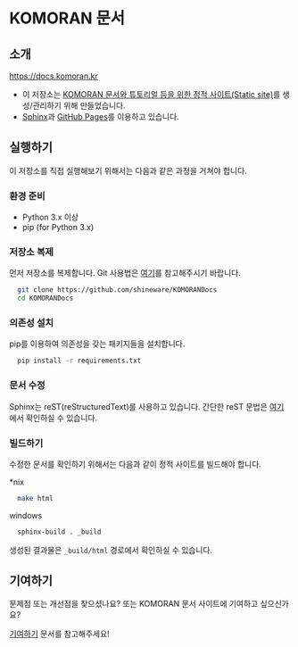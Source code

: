 # KOMORAN 문서

## 소개

https://docs.komoran.kr

* 이 저장소는 [KOMORAN 문서와 튜토리얼 등을 위한 정적 사이트(Static site)](https://docs.komoran.kr)를 생성/관리하기 위해 만들었습니다.
* [Sphinx](http://www.sphinx-doc.org/en/master/)과 [GitHub Pages](https://pages.github.com/)를 이용하고 있습니다.

## 실행하기

이 저장소를 직접 실행해보기 위해서는 다음과 같은 과정을 거쳐야 합니다.

### 환경 준비

* Python 3.x 이상
* pip (for Python 3.x)

### 저장소 복제
먼저 저장소를 복제합니다. Git 사용법은 [여기](https://git-scm.com/book/ko/)를 참고해주시기 바랍니다.

```sh
  git clone https://github.com/shineware/KOMORANDocs
  cd KOMORANDocs
```

### 의존성 설치

pip를 이용하여 의존성을 갖는 패키지들을 설치합니다.

```sh
  pip install -r requirements.txt
```

### 문서 수정

Sphinx는 reST(reStructuredText)를 사용하고 있습니다.
간단한 reST 문법은 [여기](http://docutils.sourceforge.net/docs/user/rst/quickref.html)에서 확인하실 수 있습니다.

### 빌드하기

수정한 문서를 확인하기 위해서는 다음과 같이 정적 사이트를 빌드해야 합니다.

*nix
```sh
  make html
```
windows
```sh
  sphinx-build . _build
```

생성된 결과물은 `_build/html` 경로에서 확인하실 수 있습니다.


## 기여하기

문제점 또는 개선점을 찾으셨나요? 또는 KOMORAN 문서 사이트에 기여하고 싶으신가요?

[기여하기](CONTRIBUTING.md) 문서를 참고해주세요!
